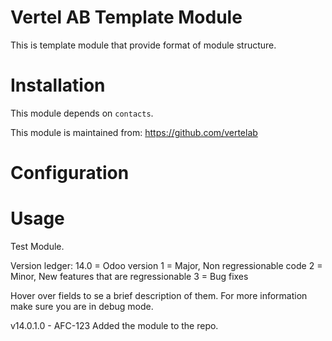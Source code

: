 Vertel AB Template Module
==================

This is template module that provide format of module structure.

Installation
============

This module depends on ``contacts``.

This module is maintained from: https://github.com/vertelab

Configuration
=============


Usage
=====
Test Module.

Version ledger:
14.0 = Odoo version
1 = Major, Non regressionable code
2 = Minor, New features that are regressionable
3 = Bug fixes

Hover over fields to se a brief description of them. For more information make sure you are in debug mode.

v14.0.1.0 - AFC-123 Added the module to the repo.
